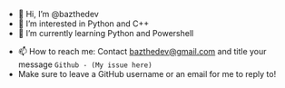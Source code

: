 - 👋 Hi, I’m @bazthedev
- 👀 I’m interested in Python and C++
- 🌱 I’m currently learning Python and Powershell
<!--- 💞️ I’m looking to collaborate on-->
- 📫 How to reach me: Contact bazthedev@gmail.com and title your message `Github - (My issue here)`
- Make sure to leave a GitHub username or an email for me to reply to!
